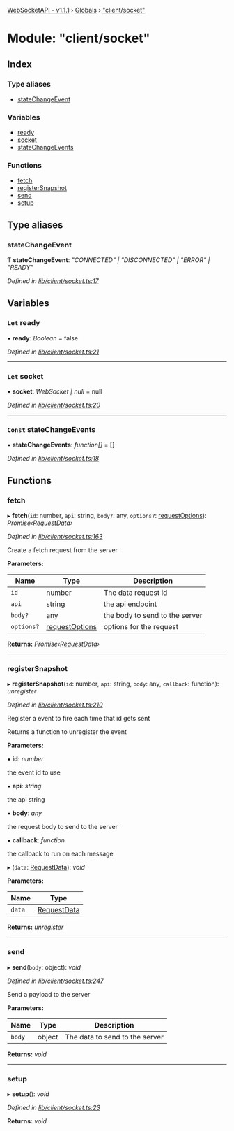 [WebSocketAPI - v1.1.1](../README.md) › [Globals](../globals.md) › ["client/socket"](_client_socket_.md)

# Module: "client/socket"

## Index

### Type aliases

* [stateChangeEvent](_client_socket_.md#statechangeevent)

### Variables

* [ready](_client_socket_.md#let-ready)
* [socket](_client_socket_.md#let-socket)
* [stateChangeEvents](_client_socket_.md#const-statechangeevents)

### Functions

* [fetch](_client_socket_.md#fetch)
* [registerSnapshot](_client_socket_.md#registersnapshot)
* [send](_client_socket_.md#send)
* [setup](_client_socket_.md#setup)

## Type aliases

###  stateChangeEvent

Ƭ **stateChangeEvent**: *"CONNECTED" | "DISCONNECTED" | "ERROR" | "READY"*

*Defined in [lib/client/socket.ts:17](https://github.com/T-Reimer/WebSocketAPI/blob/7bc0908/lib/client/socket.ts#L17)*

## Variables

### `Let` ready

• **ready**: *Boolean* = false

*Defined in [lib/client/socket.ts:21](https://github.com/T-Reimer/WebSocketAPI/blob/7bc0908/lib/client/socket.ts#L21)*

___

### `Let` socket

• **socket**: *WebSocket | null* = null

*Defined in [lib/client/socket.ts:20](https://github.com/T-Reimer/WebSocketAPI/blob/7bc0908/lib/client/socket.ts#L20)*

___

### `Const` stateChangeEvents

• **stateChangeEvents**: *function[]* = []

*Defined in [lib/client/socket.ts:18](https://github.com/T-Reimer/WebSocketAPI/blob/7bc0908/lib/client/socket.ts#L18)*

## Functions

###  fetch

▸ **fetch**(`id`: number, `api`: string, `body?`: any, `options?`: [requestOptions](../interfaces/_ws_wsclient_.requestoptions.md)): *Promise‹[RequestData](../interfaces/_requestdata_.requestdata.md)›*

*Defined in [lib/client/socket.ts:163](https://github.com/T-Reimer/WebSocketAPI/blob/7bc0908/lib/client/socket.ts#L163)*

Create a fetch request from the server

**Parameters:**

Name | Type | Description |
------ | ------ | ------ |
`id` | number | The data request id |
`api` | string | the api endpoint |
`body?` | any | the body to send to the server |
`options?` | [requestOptions](../interfaces/_ws_wsclient_.requestoptions.md) | options for the request  |

**Returns:** *Promise‹[RequestData](../interfaces/_requestdata_.requestdata.md)›*

___

###  registerSnapshot

▸ **registerSnapshot**(`id`: number, `api`: string, `body`: any, `callback`: function): *unregister*

*Defined in [lib/client/socket.ts:210](https://github.com/T-Reimer/WebSocketAPI/blob/7bc0908/lib/client/socket.ts#L210)*

Register a event to fire each time that id gets sent

Returns a function to unregister the event

**Parameters:**

▪ **id**: *number*

the event id to use

▪ **api**: *string*

the api string

▪ **body**: *any*

the request body to send to the server

▪ **callback**: *function*

the callback to run on each message

▸ (`data`: [RequestData](../interfaces/_requestdata_.requestdata.md)): *void*

**Parameters:**

Name | Type |
------ | ------ |
`data` | [RequestData](../interfaces/_requestdata_.requestdata.md) |

**Returns:** *unregister*

___

###  send

▸ **send**(`body`: object): *void*

*Defined in [lib/client/socket.ts:247](https://github.com/T-Reimer/WebSocketAPI/blob/7bc0908/lib/client/socket.ts#L247)*

Send a payload to the server

**Parameters:**

Name | Type | Description |
------ | ------ | ------ |
`body` | object | The data to send to the server  |

**Returns:** *void*

___

###  setup

▸ **setup**(): *void*

*Defined in [lib/client/socket.ts:23](https://github.com/T-Reimer/WebSocketAPI/blob/7bc0908/lib/client/socket.ts#L23)*

**Returns:** *void*
